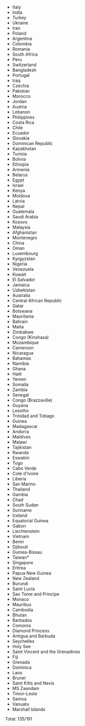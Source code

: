 * Italy
* India
* Turkey
* Ukraine
* Iran
* Poland
* Argentina
* Colombia
* Romania
* South Africa
* Peru
* Switzerland
* Bangladesh
* Portugal
* Iraq
* Czechia
* Pakistan
* Morocco
* Jordan
* Austria
* Lebanon
* Philippines
* Costa Rica
* Chile
* Ecuador
* Slovakia
* Dominican Republic
* Kazakhstan
* Tunisia
* Bolivia
* Ethiopia
* Armenia
* Belarus
* Egypt
* Israel
* Kenya
* Moldova
* Latvia
* Nepal
* Guatemala
* Saudi Arabia
* Kosovo
* Malaysia
* Afghanistan
* Montenegro
* China
* Oman
* Luxembourg
* Kyrgyzstan
* Nigeria
* Venezuela
* Kuwait
* El Salvador
* Jamaica
* Uzbekistan
* Australia
* Central African Republic
* Qatar
* Botswana
* Mauritania
* Bahrain
* Malta
* Zimbabwe
* Congo (Kinshasa)
* Mozambique
* Cameroon
* Nicaragua
* Bahamas
* Namibia
* Ghana
* Haiti
* Yemen
* Somalia
* Zambia
* Senegal
* Congo (Brazzaville)
* Guyana
* Lesotho
* Trinidad and Tobago
* Guinea
* Madagascar
* Andorra
* Maldives
* Malawi
* Tajikistan
* Rwanda
* Eswatini
* Togo
* Cabo Verde
* Cote d'Ivoire
* Liberia
* San Marino
* Thailand
* Gambia
* Chad
* South Sudan
* Suriname
* Iceland
* Equatorial Guinea
* Gabon
* Liechtenstein
* Vietnam
* Benin
* Djibouti
* Guinea-Bissau
* Taiwan*
* Singapore
* Eritrea
* Papua New Guinea
* New Zealand
* Burundi
* Saint Lucia
* Sao Tome and Principe
* Monaco
* Mauritius
* Cambodia
* Bhutan
* Barbados
* Comoros
* Diamond Princess
* Antigua and Barbuda
* Seychelles
* Holy See
* Saint Vincent and the Grenadines
* Fiji
* Grenada
* Dominica
* Laos
* Brunei
* Saint Kitts and Nevis
* MS Zaandam
* Timor-Leste
* Samoa
* Vanuatu
* Marshall Islands

Total: 135/191